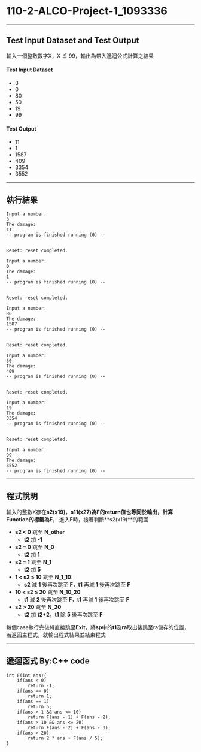 # 110-2-ALCO-Project-1_1093336
---
## Test Input Dataset and Test Output 

輸入一個整數數字X，X ≦ 99，輸出為帶入遞迴公式計算之結果
#### Test Input Dataset
+ 3
+ 0
+ 80
+ 50
+ 19
+ 99

#### Test Output
+ 11
+ 1
+ 1587
+ 409
+ 3354
+ 3552
---
## 執行結果

```
Input a number:
3
The damage:
11
-- program is finished running (0) --


Reset: reset completed.

Input a number:
0
The damage:
1
-- program is finished running (0) --


Reset: reset completed.

Input a number:
80
The damage:
1587
-- program is finished running (0) --


Reset: reset completed.

Input a number:
50
The damage:
409
-- program is finished running (0) --


Reset: reset completed.

Input a number:
19
The damage:
3354
-- program is finished running (0) --


Reset: reset completed.

Input a number:
99
The damage:
3552
-- program is finished running (0) --

```
---
## 程式說明

輸入的整數X存在**s2(x19)**，**s11(x27)**為F的return值也等同於輸出，計算Function的標籤為**F**，
進入**F**時，接著判斷**s2(x19)**的範圍

* **s2 < 0** 跳至 **N_other**
    * **t2** 加 **-1**
* **s2 = 0** 跳至 **N_0**
    * **t2** 加 **1**
* **s2 = 1** 跳至 **N_1**
    * **t2** 加 **5**
* **1 < s2 ≤ 10** 跳至 **N_1_10:**
    * **s2** 減 **1** 後再次跳至 **F**，**t1** 再減 **1** 後再次跳至 **F**
* **10 < s2 ≤ 20** 跳至 **N_10_20**
    * **t1** 減 **2** 後再次跳至 **F**，**t1** 再減 **1** 後再次跳至 **F**
* **s2 > 20** 跳至 **N_20**
    * **t2** 加 **t2\*2**，**t1** 除 **5** 後再次跳至 **F**   

每個case執行完後將直接跳至**Exit**，將**sp**中的**t1**及**ra**取出後跳至ra儲存的位置，
若返回主程式，就輸出程式結果並結束程式

---

## 遞迴函式 By:C++ code
```
int F(int ans){
	if(ans < 0)
		return -1;		
	if(ans == 0)
		return 1;		
	if(ans == 1)
		return 5;		
	if(ans > 1 && ans <= 10)
		return F(ans - 1) + F(ans - 2);
	if(ans > 10 && ans <= 20)
		return F(ans - 2) + F(ans - 3);
	if(ans > 20)
		return 2 * ans + F(ans / 5);
}
```
